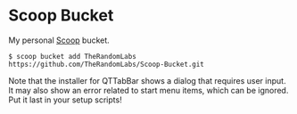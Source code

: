 # Scoop Bucket

My personal [Scoop](https://github.com/lukesampson/scoop) bucket.

	$ scoop bucket add TheRandomLabs https://github.com/TheRandomLabs/Scoop-Bucket.git

Note that the installer for QTTabBar shows a dialog that requires user input.
It may also show an error related to start menu items, which can be ignored.
Put it last in your setup scripts!
